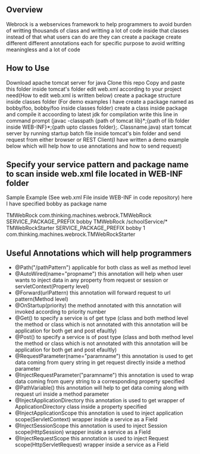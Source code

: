 ## Overview
Webrock is a webservices framework to help programmers to avoid burden of writting thousands of class and writting a lot of code inside that classes instead of that what users can do are they can create a package create different different annotations each for specific purpose to avoid writting meaningless and a lot of code

## How to Use
Download apache tomcat server for java
Clone this repo Copy and paste this folder inside tomcat's folder
edit web.xml according to your project need(How to edit web.xml is written below)
create a package structure inside classes folder (For demo examples I have create a package named as bobby/foo, bobby/foo inside classes folder)
create a class inside package and compile it accoording to latest jdk
for compilation write this line in command prompt (javac -classpath {path of tomcat lib}\*;{path of lib folder inside WEB-INF}\*;{path upto classes folder};. Classname.java)
start tomcat server by running startup batch file inside tomcat's bin folder and send request from either browser or REST Client(I have written a demo example below which will help how to use annotations and how to send request)

## Specify your service pattern and package name to scan inside web.xml file located in WEB-INF folder
Sample Example (See web.xml File inside WEB-INF in code repository) here I have specified bobby as package name
<?xml version="1.0" encoding="UTF-8"?>
<web-app version="2.5" xmlns="http://java.sun.com/xml/ns/javaee"
xmlns:xsi="http://www.w3.org/2001/XMLSchema-instance"
xsi:schemaLocation="http://java.sun.com/xml/ns/javaee http://java.sun.com/xml/ns/javaee/webapp_
2_5.xsd">
<servlet>
    <servlet-name>TMWebRock</servlet-name>
    <servlet-class>com.thinking.machines.webrock.TMWebRock</servlet-class>
    <init-param>
    <param-name>SERVICE_PACKAGE_PREFIX</param-name>
    <param-value>bobby</param-value>
    </init-param>
   </servlet>
    <servlet-mapping>
    <servlet-name>TMWebRock</servlet-name>
    <url-pattern>/schoolService/*</url-pattern>
    </servlet-mapping>
<servlet>
    <servlet-name>TMWebRockStarter</servlet-name>
    <init-param>
    <param-name>SERVICE_PACKAGE_PREFIX</param-name>
    <param-value>bobby</param-value>
    </init-param>
    <load-on-startup>1</load-on-startup>
    <servlet-class>com.thinking.machines.webrock.TMWebRockStarter</servlet-class>
</servlet>
</web-app>

## Useful Annotations which will help programmers
- @Path("/pathPattern") applicable for both class as well as method level 
- @AutoWired(name="propname") this annotation will help when user wants to inject data in any property from request or session or servletContext(Property level)
- @Forward(urlPattern) this annotation will forward request to url pattern(Method level)
- @OnStartup(priority) the method annotated with this annotation will invoked according to priority number
- @Get() to specify a service is of get type (class and both method level the method or class which is not annotated with this annotation will be application for both get and post efaultly)
- @Post() to specify a service is of post type (class and both method level the method or class which is not annotated with this annotation will be application for both get and post efaultly)
- @RequestParameter(name="paramname") this annotation is used to get data coming from query string in get request directly inside a method parameter
- @InjectRequestParameter("paramname") this annotation is used to wrap data coming from query string to a corresponding property specified
- @PathVariable() this annotation will help to get data coming along with request uri inside a method parameter
- @InjectApplicationDirectory this annotation is used to get wrapper of ApplicationDirectory class inside a property specified
- @InjectApplicationScope this annotation is used to inject application scope(ServletContext) wrapper inside a service as a Field
- @InjectSessionScope this annotation is used to inject Session scope(HttpSession) wrapper inside a service as a Field
- @InjectRequestScope this annotation is used to inject Request scope(HttpServletRequest) wrapper inside a service as a Field
